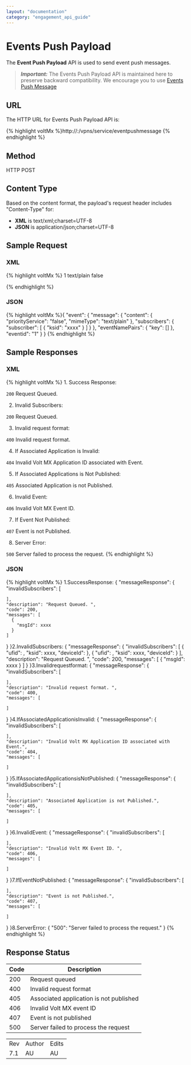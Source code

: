 ```yaml
---
layout: "documentation"
category: "engagement_api_guide"
---
```

                            


Events Push Payload
===================

The **Event Push Payload** API is used to send event push messages.

> **_Important:_** The Events Push Payload API is maintained here to preserve backward compatibility. We encourage you to use [Events Push Message](../REST_API_Event/Event_Push_Message.html)

URL
---

The HTTP URL for Events Push Payload API is:

{% highlight voltMx %}http://<host or ip>:<port>/vpns/service/eventpushmessage
{% endhighlight %}

Method
------

HTTP POST

Content Type
------------

Based on the content format, the payload's request header includes "Content-Type" for:

*   **XML** is text/xml;charset=UTF-8
*   **JSON** is application/json;charset=UTF-8

Sample Request
--------------

### XML

{% highlight voltMx %}<?xml version='1.0' encoding='UTF-8'?>
<event>
  <eventid>1</eventid>
  <eventNamePairs>
  </eventNamePairs>
  <message>
    <subscribers>
      <subscriber ksid="xxxx"/>
    </subscribers>
    <content>
      <mimeType>text/plain</mimeType>
      <priorityService>false</priorityService>
    </content>
  </message>
</event>

{% endhighlight %}

### JSON

{% highlight voltMx %}{
 "event": {
  "message": {
   "content": {
    "priorityService": "false",
    "mimeType": "text/plain"
   },
   "subscribers": {
    "subscriber": [
     {
      "ksid": "xxxx"
     }
    ]
   }
  },
  "eventNamePairs": {
   "key": []
  },
  "eventid": "1"
 }
}
{% endhighlight %}

Sample Responses
----------------

### XML

{% highlight voltMx %}            1\. Success Response:

<messageResponse>
    <code>200</code>
    <description>Request Queued. </description>
    <messages>
        <message  msgId="xxxx" ></message>
    </messages>
</messageResponse>

2. Invalid Subscribers:

<messageResponse>
    <code>200</code>
    <description>Request Queued. </description>
    <invalidSubscribers>
        <subscriber ksid=xxxx></subscriber>
        <subscriber ksid=xxxx></subscriber>
    </invalidSubscribers>
    <messages>
        <message  msgId="-1" ></message>
    </messages>
</messageResponse>

3. Invalid request format:

<messageResponse>
    <code>400</code>
    <description>Invalid request format.</description>
    <messages></messages>
</messageResponse>

4. If Associated Application is Invalid: 

<messageResponse>
    <code>404</code>
    <description>Invalid Volt MX Application ID associated with Event.</description>
    <messages></messages>
</messageResponse>

5. If Associated Applications is Not Published: 

<messageResponse>
    <code>405</code>
    <description>Associated Application is not Published.</description>
    <messages></messages>
</messageResponse>

6. Invalid Event: 

<messageResponse>
    <code>406</code>
    <description>Invalid Volt MX Event ID. </description>
    <messages></messages>
</messageResponse>

7. If Event Not Published: 

<messageResponse>
    <code>407</code>
    <description>Event is not Published.</description>
    <messages></messages>
</messageResponse>

8. Server Error: 

<messageResponse>
    <code>500</code>
    <description>Server failed to process the request.</description>
    <messages></messages>
</messageResponse>
{% endhighlight %}

### JSON

{% highlight voltMx %}            1.SuccessResponse: {
  "messageResponse": {
    "invalidSubscribers": [
      
    ],
    "description": "Request Queued. ",
    "code": 200,
    "messages": [
      {
        "msgId": xxxx
      }
    ]
  }
}2.InvalidSubscribers: {
  "messageResponse": {
    "invalidSubscribers": [
      {
        "ufid": ,
        "ksid": xxxx,
        "deviceId": 
      },
      {
        "ufid": ,
        "ksid": xxxx,
        "deviceId": 
      }
    ],
    "description": "Request Queued. ",
    "code": 200,
    "messages": [
      {
        "msgId": xxxx
      }
    ]
  }
}3.Invalidrequestformat: {
  "messageResponse": {
    "invalidSubscribers": [
      
    ],
    "description": "Invalid request format. ",
    "code": 400,
    "messages": [
      
    ]
  }
}4.IfAssociatedApplicationisInvalid: {
  "messageResponse": {
    "invalidSubscribers": [
      
    ],
    "description": "Invalid Volt MX Application ID associated with Event.",
    "code": 404,
    "messages": [
      
    ]
  }
}5.IfAssociatedApplicationsisNotPublished: {
  "messageResponse": {
    "invalidSubscribers": [
      
    ],
    "description": "Associated Application is not Published.",
    "code": 405,
    "messages": [
      
    ]
  }
}6.InvalidEvent: {
  "messageResponse": {
    "invalidSubscribers": [
      
    ],
    "description": "Invalid Volt MX Event ID. ",
    "code": 406,
    "messages": [
      
    ]
  }
}7.IfEventNotPublished: {
  "messageResponse": {
    "invalidSubscribers": [
      
    ],
    "description": "Event is not Published.",
    "code": 407,
    "messages": [
      
    ]
  }
}8.ServerError: {
  "500": "Server failed to process the request."
}
{% endhighlight %}

Response Status
---------------

  
| Code | Description |
| --- | --- |
| 200 | Request queued |
| 400 | Invalid request format |
| 405 | Associated application is not published |
| 406 | Invalid Volt MX event ID |
| 407 | Event is not published |
| 500 | Server failed to process the request |

<table class="TableStyle-RevisionTable" cellspacing="0" style="margin-left: 0;margin-right: auto;mc-table-style: url('../Resources/TableStyles/RevisionTable.css');" data-mc-conditions="Default.HTML"><colgroup><col class="TableStyle-RevisionTable-Column-Column1"> <col class="TableStyle-RevisionTable-Column-Column1"> <col class="TableStyle-RevisionTable-Column-Column1"></colgroup><tbody><tr class="TableStyle-RevisionTable-Body-Body1"><td class="TableStyle-RevisionTable-BodyE-Column1-Body1">Rev</td><td class="TableStyle-RevisionTable-BodyE-Column1-Body1">Author</td><td class="TableStyle-RevisionTable-BodyD-Column1-Body1">Edits</td></tr><tr class="TableStyle-RevisionTable-Body-Body1"><td class="TableStyle-RevisionTable-BodyB-Column1-Body1">7.1</td><td class="TableStyle-RevisionTable-BodyB-Column1-Body1">AU</td><td class="TableStyle-RevisionTable-BodyA-Column1-Body1">AU</td></tr></tbody></table>
